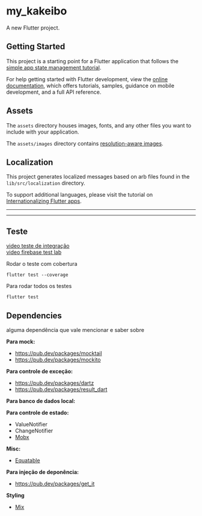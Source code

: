 # my_kakeibo

A new Flutter project.

## Getting Started

This project is a starting point for a Flutter application that follows the
[simple app state management
tutorial](https://flutter.dev/to/state-management-sample).

For help getting started with Flutter development, view the
[online documentation](https://docs.flutter.dev), which offers tutorials,
samples, guidance on mobile development, and a full API reference.

## Assets

The `assets` directory houses images, fonts, and any other files you want to
include with your application.

The `assets/images` directory contains [resolution-aware
images](https://flutter.dev/to/resolution-aware-images).

## Localization

This project generates localized messages based on arb files found in
the `lib/src/localization` directory.

To support additional languages, please visit the tutorial on
[Internationalizing Flutter apps](https://flutter.dev/to/internationalization).


-------
-------


## Teste 
[video teste de integração](https://www.youtube.com/watch?v=GEvNj7uogYE)     
[video firebase test lab](https://www.youtube.com/watch?v=RBoMdhPQX1s&t=150s)

Rodar o teste com cobertura
```
flutter test --coverage
```

Para rodar todos os testes

```console
flutter test
```

## Dependencies

alguma dependência que vale mencionar e saber sobre

**Para mock:**

- https://pub.dev/packages/mocktail
- https://pub.dev/packages/mockito

**Para controle de exceção:**

- https://pub.dev/packages/dartz
- https://pub.dev/packages/result_dart

**Para banco de dados local:**

**Para controle de estado:**

- ValueNotifier
- ChangeNotifier
- [Mobx](https://pub.dev/packages/mobx)

**Misc:**

- [Equatable](https://pub.dev/packages/equatable)

**Para injeção de deponência:**

- https://pub.dev/packages/get_it

**Styling**
- [Mix](https://www.fluttermix.com)